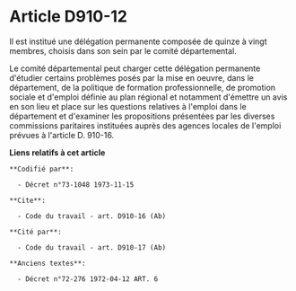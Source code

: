 # Article D910-12

Il est institué une délégation permanente composée de quinze à vingt membres, choisis dans son sein par le comité
départemental.

Le comité départemental peut charger cette délégation permanente d'étudier certains problèmes posés par la mise en oeuvre,
dans le département, de la politique de formation professionnelle, de promotion sociale et d'emploi définie au plan régional
et notamment d'émettre un avis en son lieu et place sur les questions relatives à l'emploi dans le département et d'examiner
les propositions présentées par les diverses commissions paritaires instituées auprès des agences locales de l'emploi prévues
à l'article D. 910-16.

**Liens relatifs à cet article**

	**Codifié par**:

	  - Décret n°73-1048 1973-11-15

	**Cite**:

	  - Code du travail - art. D910-16 (Ab)

	**Cité par**:

	  - Code du travail - art. D910-17 (Ab)

	**Anciens textes**:

	  - Décret n°72-276 1972-04-12 ART. 6
